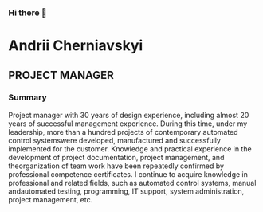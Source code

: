### Hi there 👋

<!--
**Ochilnik/Ochilnik** is a ✨ _special_ ✨ repository because its `README.md` (this file) appears on your GitHub profile.

Here are some ideas to get you started:

- 🔭 I’m currently working on ...
- 🌱 I’m currently learning ...
- 👯 I’m looking to collaborate on ...
- 🤔 I’m looking for help with ...
- 💬 Ask me about ...
- 📫 How to reach me: ...
- 😄 Pronouns: ...
- ⚡ Fun fact: ...
-->

# Andrii Cherniavskyi
## PROJECT MANAGER

### Summary
Project manager with 30 years of design experience, including almost 20 years of successful management experience.
During this time, under my leadership, more than a hundred projects of contemporary automated control systemswere developed, manufactured and successfully implemented for the customer.
Knowledge and practical experience in the development of project documentation, project management, and theorganization of team work have been repeatedly confirmed by professional competence certificates.
I continue to acquire knowledge in professional and related fields, such as automated control systems, manual andautomated testing, programming, IT support, system administration, project management, etc.

